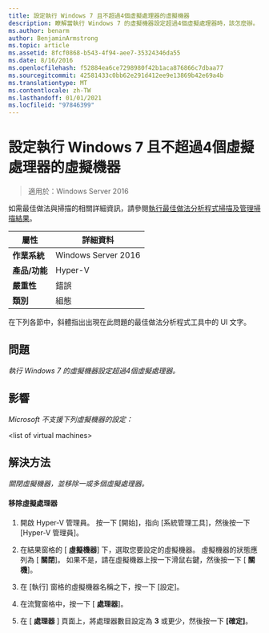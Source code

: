 ```yaml
---
title: 設定執行 Windows 7 且不超過4個虛擬處理器的虛擬機器
description: 瞭解當執行 Windows 7 的虛擬機器設定超過4個虛擬處理器時，該怎麼辦。
ms.author: benarm
author: BenjaminArmstrong
ms.topic: article
ms.assetid: 8fcf0868-b543-4f94-aee7-35324346da55
ms.date: 8/16/2016
ms.openlocfilehash: f52884ea6ce7298980f42b1aca876866c7dbaa77
ms.sourcegitcommit: 42581433c0bb62e291d412ee9e13869b42e69a4b
ms.translationtype: MT
ms.contentlocale: zh-TW
ms.lasthandoff: 01/01/2021
ms.locfileid: "97846399"
---
```

# <a name="configure-virtual-machines-running-windows-7-with-no-more-than-4-virtual-processors"></a>設定執行 Windows 7 且不超過4個虛擬處理器的虛擬機器

>適用於：Windows Server 2016

如需最佳做法與掃描的相關詳細資訊，請參閱[執行最佳做法分析程式掃描及管理掃描結果](https://go.microsoft.com/fwlink/p/?LinkID=223177)。

|屬性|詳細資料|
|-|-|
|**作業系統**|Windows Server 2016|
|**產品/功能**|Hyper-V|
|**嚴重性**|錯誤|
|**類別**|組態|

在下列各節中，斜體指出出現在此問題的最佳做法分析程式工具中的 UI 文字。

## <a name="issue"></a>**問題**
*執行 Windows 7 的虛擬機器設定超過4個虛擬處理器。*

## <a name="impact"></a>**影響**
*Microsoft 不支援下列虛擬機器的設定：*

\<list of virtual machines>

## <a name="resolution"></a>**解決方法**
*關閉虛擬機器，並移除一或多個虛擬處理器。*

#### <a name="to-remove-virtual-processors"></a>移除虛擬處理器

1.  開啟 Hyper-V 管理員。 按一下 [開始]，指向 [系統管理工具]，然後按一下 [Hyper-V 管理員]。

2.  在結果窗格的 [ **虛擬機器**] 下，選取您要設定的虛擬機器。 虛擬機器的狀態應列為 [ **關閉**]。 如果不是，請在虛擬機器上按一下滑鼠右鍵，然後按一下 [ **關機**]。

3.  在 [執行] 窗格的虛擬機器名稱之下，按一下 [設定]。

4.  在流覽窗格中，按一下 [ **處理器**]。

5.  在 [ **處理器** ] 頁面上，將處理器數目設定為 **3** 或更少，然後按一下 **[確定]**。



